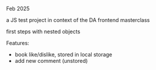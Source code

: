 Feb 2025

a JS test project in context of the DA frontend masterclass

first steps with nested objects

Features:
- book like/dislike, stored in local storage
- add new comment (unstored)
